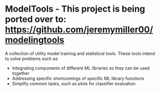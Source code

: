 # ModelTools - This project is being ported over to: https://github.com/jeremymiller00/modelingtools
A collection of utility model training and statistical tools. These tools intend to solve problems such as:
* Integrating components of different ML libraries so they can be used together
* Addressing specific shortcomings of specific ML library functions
* Simplify common tasks, such as plots for classifier evaluation
